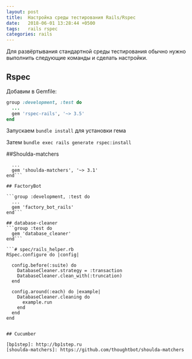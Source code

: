 ```yaml
---
layout: post
title:  Настройка среды тестирования Rails/Rspec
date:   2018-06-01 13:28:44 +0500
tags:   rails rspec
categories: rails
---
```


Для развёртывания стандартной среды тестирования обычно нужно выполнить следующие команды и сделать настройки. 

## Rspec

Добавим в Gemfile:

```ruby
group :development, :test do
  ...
  gem 'rspec-rails', '~> 3.5'
end
````

Запускаем ```bundle install``` для установки гема

Затем ```bundle exec rails generate rspec:install```

##Shoulda-matchers

```group :development, :test do
  ...
  gem 'shoulda-matchers', '~> 3.1'
end```

## FactoryBot

```group :development, :test do
  ...
  gem 'factory_bot_rails'
end```

## database-cleaner
```group :test do
  gem 'database_cleaner'
end```

```# spec/rails_helper.rb
RSpec.configure do |config|

  config.before(:suite) do
    DatabaseCleaner.strategy = :transaction
    DatabaseCleaner.clean_with(:truncation)
  end

  config.around(:each) do |example|
    DatabaseCleaner.cleaning do
      example.run
    end
  end
end


## Cucumber

[bp1step]: http://bp1step.ru
[shoulda-matchers]: https://github.com/thoughtbot/shoulda-matchers

